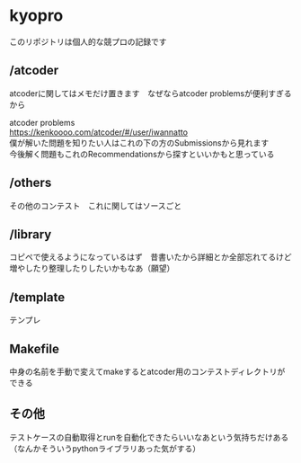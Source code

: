 # kyopro

このリポジトリは個人的な競プロの記録です  

## /atcoder  

atcoderに関してはメモだけ置きます　なぜならatcoder problemsが便利すぎるから  

atcoder problems  
https://kenkoooo.com/atcoder/#/user/iwannatto  
僕が解いた問題を知りたい人はこれの下の方のSubmissionsから見れます  
今後解く問題もこれのRecommendationsから探すといいかもと思っている  

## /others

その他のコンテスト　これに関してはソースごと

## /library

コピペで使えるようになっているはず　昔書いたから詳細とか全部忘れてるけど  
増やしたり整理したりしたいかもなあ（願望）  

## /template

テンプレ  

## Makefile

中身の名前を手動で変えてmakeするとatcoder用のコンテストディレクトリができる  

## その他

テストケースの自動取得とrunを自動化できたらいいなあという気持ちだけある（なんかそういうpythonライブラリあった気がする）
